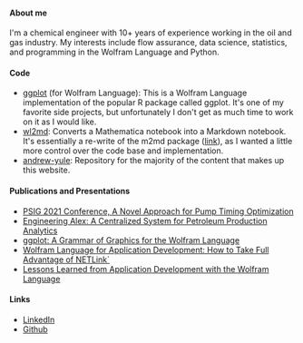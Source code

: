 #### About me
I'm a chemical engineer with 10+ years of experience working in the oil and gas industry. My interests include flow assurance, data science, statistics, and programming in the Wolfram Language and Python.

#### Code
- [ggplot](https://github.com/ayule89/ggplot) (for Wolfram Language): This is a Wolfram Language implementation of the popular R package called ggplot. It's one of my favorite side projects, but unfortunately I don't get as much time to work on it as I would like.
- [wl2md](https://github.com/ayule89/wl2md): Converts a Mathematica notebook into a Markdown notebook. It's essentially a re-write of the m2md package ([link](https://github.com/kubaPod/M2MD)), as I wanted a little more control over the code base and implementation.
- [andrew-yule](https://github.com/ayule89/andrew-yule): Repository for the majority of the content that makes up this website.

#### Publications and Presentations
- [PSIG 2021 Conference, A Novel Approach for Pump Timing Optimization](https://onepetro.org/PSIGAM/proceedings-abstract/PSIG21/All-PSIG21/PSIG-2105/463593)
- [Engineering Alex: A Centralized System for Petroleum Production Analytics](https://www.wolfram.com/customer-stories/centralized-system-petroleum-production-analytics.html)
- [ggplot: A Grammar of Graphics for the Wolfram Language](https://www.youtube.com/watch?v=6dmKX_G4MBs)
- [Wolfram Language for Application Development: How to Take Full Advantage of NETLink`](https://www.youtube.com/watch?v=4kmJRv8wrl4)
- [Lessons Learned from Application Development with the Wolfram Language](https://www.youtube.com/watch?v=gKOfyGut59s)

#### Links
- [LinkedIn](https://www.linkedin.com/in/andrew-yule-58571b5b/)
- [Github](https://github.com/ayule89)